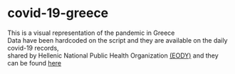 # covid-19-greece

This is a visual representation of the pandemic in Greece<br/>
Data have been hardcoded on the script and they are available on the daily covid-19 records,<br/> 
shared by Hellenic National Public Health Organization [(EODY)](https://eody.gov.gr/) and they<br/>
can be found [here](https://eody.gov.gr/epidimiologika-statistika-dedomena/ektheseis-covid-19/)
